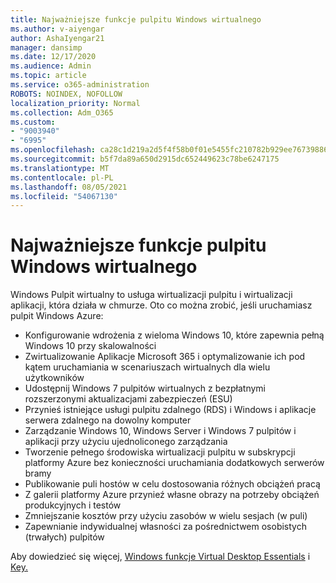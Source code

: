 ```yaml
---
title: Najważniejsze funkcje pulpitu Windows wirtualnego
ms.author: v-aiyengar
author: AshaIyengar21
manager: dansimp
ms.date: 12/17/2020
ms.audience: Admin
ms.topic: article
ms.service: o365-administration
ROBOTS: NOINDEX, NOFOLLOW
localization_priority: Normal
ms.collection: Adm_O365
ms.custom:
- "9003940"
- "6995"
ms.openlocfilehash: ca28c1d219a2d5f4f58b0f01e5455fc210782b929ee767398867485b4ad8761f
ms.sourcegitcommit: b5f7da89a650d2915dc652449623c78be6247175
ms.translationtype: MT
ms.contentlocale: pl-PL
ms.lasthandoff: 08/05/2021
ms.locfileid: "54067130"
---
```

# <a name="key-capabilities-of-windows-virtual-desktop"></a>Najważniejsze funkcje pulpitu Windows wirtualnego

Windows Pulpit wirtualny to usługa wirtualizacji pulpitu i wirtualizacji aplikacji, która działa w chmurze. Oto co można zrobić, jeśli uruchamiasz pulpit Windows Azure:

- Konfigurowanie wdrożenia z wieloma Windows 10, które zapewnia pełną Windows 10 przy skalowalności
- Zwirtualizowanie Aplikacje Microsoft 365 i optymalizowanie ich pod kątem uruchamiania w scenariuszach wirtualnych dla wielu użytkowników
- Udostępnij Windows 7 pulpitów wirtualnych z bezpłatnymi rozszerzonymi aktualizacjami zabezpieczeń (ESU)
- Przynieś istniejące usługi pulpitu zdalnego (RDS) i Windows i aplikacje serwera zdalnego na dowolny komputer
- Zarządzanie Windows 10, Windows Server i Windows 7 pulpitów i aplikacji przy użyciu ujednoliconego zarządzania
- Tworzenie pełnego środowiska wirtualizacji pulpitu w subskrypcji platformy Azure bez konieczności uruchamiania dodatkowych serwerów bramy
- Publikowanie puli hostów w celu dostosowania różnych obciążeń pracą
- Z galerii platformy Azure przynieź własne obrazy na potrzeby obciążeń produkcyjnych i testów
- Zmniejszanie kosztów przy użyciu zasobów w wielu sesjach (w puli)
- Zapewnianie indywidualnej własności za pośrednictwem osobistych (trwałych) pulpitów

Aby dowiedzieć się więcej, [Windows funkcje Virtual Desktop Essentials](https://go.microsoft.com/fwlink/?linkid=2127033) i [Key.](https://go.microsoft.com/fwlink/?linkid=2127033)

